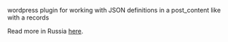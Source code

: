 <p>wordpress plugin for working with JSON definitions in a post_content like with a records</p>
<p>Read more in Russia <a href="http://lisette.su/topics/plugins/json-definition-post/" title="plugin for real estate agencies">here</a>.</p>
